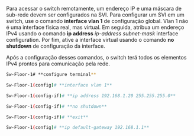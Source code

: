 Para acessar o switch remotamente, um endereço IP e uma máscara de sub-rede devem ser configurados na SVI. Para configurar um SVI em um switch, use o comando **interface vlan 1** de configuração global. Vlan 1 não é uma interface física real, mas virtual. Em seguida, atribua um endereço IPv4 usando o comando **ip address** _ip-address subnet-mask_ interface configuration. Por fim, ative a interface virtual usando o comando **no shutdown** de configuração da interface.

Após a configuração desses comandos, o switch terá todos os elementos IPv4 prontos para comunicação pela rede.

```sh
Sw-Floor-1# **configure terminal**

Sw-Floor-1(config)# **interface vlan 1**

Sw-Floor-1(config-if)# **ip address 192.168.1.20 255.255.255.0**

Sw-Floor-1(config-if)# **no shutdown**

Sw-Floor-1(config-if)# **exit**

Sw-Floor-1(config)# **ip default-gateway 192.168.1.1**
```

